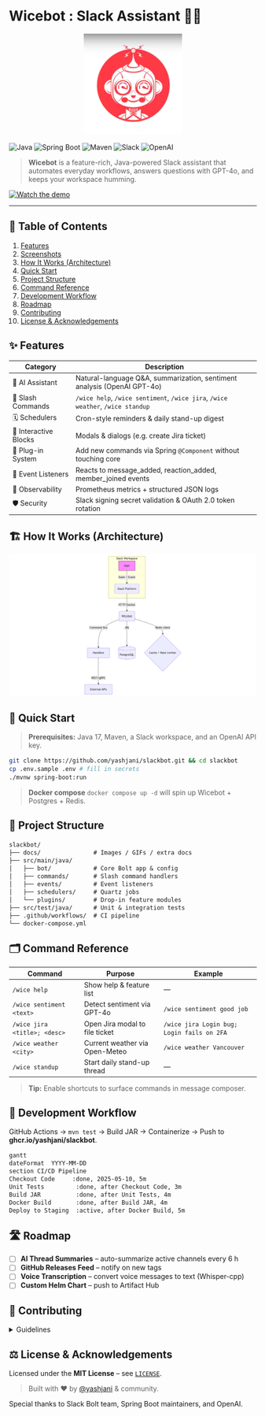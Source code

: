 # Wicebot : Slack Assistant 💬🤖

<p align="center">
  <img src="src/banner.png" alt="Wicebot banner" width="200"/>
</p>

![Java](https://img.shields.io/badge/Java-1.8-blue?style=for-the-badge&logo=java)
![Spring Boot](https://img.shields.io/badge/Spring--Boot-2.6.2-success?style=for-the-badge&logo=spring)
![Maven](https://img.shields.io/badge/Maven-Build-red?style=for-the-badge&logo=apachemaven)
![Slack](https://img.shields.io/badge/Slack-API-blueviolet?style=for-the-badge&logo=slack)
![OpenAI](https://img.shields.io/badge/OpenAI-Integration-FF9900?style=for-the-badge&logo=openai)

> **Wicebot** is a feature-rich, Java-powered Slack assistant that automates everyday workflows, answers questions with GPT-4o, and keeps your workspace humming.

[![Watch the demo](https://img.youtube.com/vi/Sdwv4zx4LJs/0.jpg)](https://youtu.be/Sdwv4zx4LJs?si=X5UJKzbqvjM2TIIE)

---

## 📒 Table of Contents
<!-- MarkdownTOC -->
1. [Features](#features)
2. [Screenshots](#screenshots)
3. [How It Works (Architecture)](#architecture)
4. [Quick Start](#quick-start)
5. [Project Structure](#project-structure)
6. [Command Reference](#command-reference)
7. [Development Workflow](#development-workflow)
8. [Roadmap](#roadmap)
9. [Contributing](#contributing)
10. [License & Acknowledgements](#license--acknowledgements)
<!-- /MarkdownTOC -->

## ✨ Features

| Category | Description |
| --- | --- |
| 🤖 AI Assistant | Natural-language Q&A, summarization, sentiment analysis (OpenAI GPT-4o) |
| 💬 Slash Commands | `/wice help`, `/wice sentiment`, `/wice jira`, `/wice weather`, `/wice standup` |
| 🗓️ Schedulers | Cron-style reminders & daily stand-up digest |
| 📌 Interactive Blocks | Modals & dialogs (e.g. create Jira ticket) |
| 🔌 Plug-in System | Add new commands via Spring `@Component` without touching core |
| 📡 Event Listeners | Reacts to message_added, reaction_added, member_joined events |
| 🔭 Observability | Prometheus metrics + structured JSON logs |
| 🛡️ Security | Slack signing secret validation & OAuth 2.0 token rotation |


## 🏗️ How It Works (Architecture)

<p align="center">
  <img src="src/diagram.png" alt="Wicebot banner" width="900"/>
</p>

## 🚀 Quick Start

> **Prerequisites:** Java 17, Maven, a Slack workspace, and an OpenAI API key.

```bash
git clone https://github.com/yashjani/slackbot.git && cd slackbot
cp .env.sample .env # fill in secrets
./mvnw spring-boot:run
```

> **Docker compose** 
> `docker compose up -d` will spin up Wicebot + Postgres + Redis.


## 📂 Project Structure

```text
slackbot/
├── docs/               # Images / GIFs / extra docs
├── src/main/java/
│   ├── bot/            # Core Bolt app & config
│   ├── commands/       # Slash command handlers
│   ├── events/         # Event listeners
│   ├── schedulers/     # Quartz jobs
│   └── plugins/        # Drop-in feature modules
├── src/test/java/      # Unit & integration tests
├── .github/workflows/  # CI pipeline
└── docker-compose.yml
```

## 🗂️ Command Reference

| Command | Purpose | Example |
| --- | --- | --- |
| `/wice help` | Show help & feature list | — |
| `/wice sentiment <text>` | Detect sentiment via GPT-4o | `/wice sentiment good job` |
| `/wice jira <title>; <desc>` | Open Jira modal to file ticket | `/wice jira Login bug; Login fails on 2FA` |
| `/wice weather <city>` | Current weather via Open-Meteo | `/wice weather Vancouver` |
| `/wice standup` | Start daily stand-up thread | — |

> **Tip:** Enable shortcuts to surface commands in message composer.

## 🔧 Development Workflow

GitHub Actions →  `mvn test` → Build JAR → Containerize → Push to **ghcr.io/yashjani/slackbot**.

```mermaid
gantt
dateFormat  YYYY-MM-DD
section CI/CD Pipeline
Checkout Code     :done, 2025-05-10, 5m
Unit Tests         :done, after Checkout Code, 3m
Build JAR          :done, after Unit Tests, 4m
Docker Build       :done, after Build JAR, 4m
Deploy to Staging  :active, after Docker Build, 5m
```

## 🛣️ Roadmap

- [ ] **AI Thread Summaries** – auto-summarize active channels every 6 h
- [ ] **GitHub Releases Feed** – notify on new tags
- [ ] **Voice Transcription** – convert voice messages to text (Whisper-cpp)
- [ ] **Custom Helm Chart** – push to Artifact Hub

## 🤝 Contributing

<details>
<summary>Guidelines</summary>

1. Fork → create feature branch
2. Write tests (`@SpringBootTest` + `SlackAppTest`)
3. Run `./mvnw spotless:apply`
4. Submit PR – **GitHub Actions** must pass 🟢

Feel free to open issues & feature requests. We love 🥑 first-timers!
</details>

## ⚖️ License & Acknowledgements

Licensed under the **MIT License** – see [`LICENSE`](LICENSE).

> Built with ❤ by [@yashjani](https://github.com/yashjani) & community.

Special thanks to Slack Bolt team, Spring Boot maintainers, and OpenAI.
